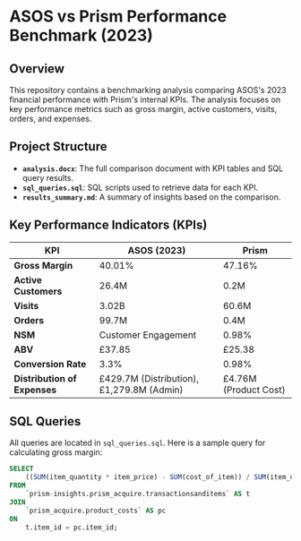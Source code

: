 # ASOS vs Prism Performance Benchmark (2023)

## Overview
This repository contains a benchmarking analysis comparing ASOS's 2023 financial performance with Prism's internal KPIs. The analysis focuses on key performance metrics such as gross margin, active customers, visits, orders, and expenses.

## Project Structure
- **`analysis.docx`**: The full comparison document with KPI tables and SQL query results.
- **`sql_queries.sql`**: SQL scripts used to retrieve data for each KPI.
- **`results_summary.md`**: A summary of insights based on the comparison.

## Key Performance Indicators (KPIs)
| **KPI**                | **ASOS (2023)** | **Prism** |
|------------------------|-----------------|-----------|
| **Gross Margin**        | 40.01%           | 47.16%    |
| **Active Customers**    | 26.4M            | 0.2M      |
| **Visits**              | 3.02B            | 60.6M     |
| **Orders**              | 99.7M            | 0.4M      |
| **NSM**                 | Customer Engagement | 0.98%  |
| **ABV**                 | £37.85           | £25.38    |
| **Conversion Rate**     | 3.3%             | 0.98%     |
| **Distribution of Expenses** | £429.7M (Distribution), £1,279.8M (Admin) | £4.76M (Product Cost) |

## SQL Queries
All queries are located in `sql_queries.sql`. Here is a sample query for calculating gross margin:
```sql
SELECT 
    ((SUM(item_quantity * item_price) - SUM(cost_of_item)) / SUM(item_quantity * item_price)) * 100 AS gross_margin_percentage
FROM 
    `prism-insights.prism_acquire.transactionsanditems` AS t
JOIN 
    `prism_acquire.product_costs` AS pc
ON 
    t.item_id = pc.item_id;
